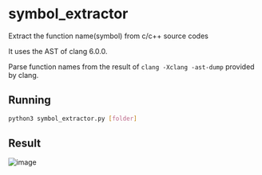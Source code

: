 # symbol_extractor
Extract the function name(symbol) from c/c++ source codes

It uses the AST of clang 6.0.0.

Parse function names from the result of ```clang -Xclang -ast-dump``` provided by clang.

## Running
```sh
python3 symbol_extractor.py [folder]
```

## Result
![image](https://user-images.githubusercontent.com/48425176/143532611-db74d1db-1f59-483e-ac89-87dc62328b65.png)
